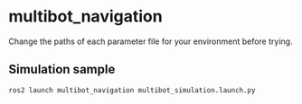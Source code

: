 # multibot_navigation
Change the paths of each parameter file for your environment before trying.
## Simulation sample
```
ros2 launch multibot_navigation multibot_simulation.launch.py
```
